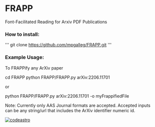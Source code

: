 # FRAPP
Font-Facilitated Reading for Arxiv PDF Publications



### How to install:
'''
git clone https://github.com/mpgalleg/FRAPP.git
'''
### Example Usage:

To FRAPPify any ArXiv paper

cd FRAPP
python FRAPP/FRAPP.py arXiv:2206.11701

or 

python FRAPP/FRAPP.py arXiv:2206.11701 -o myFrappifiedFile

Note: Currently only AAS Journal formats are accepted. Accepted inputs can be any string/url that includes the ArXiv identifier numeric id. 

[![codeastro](https://img.shields.io/badge/Made%20at-Code/Astro-blueviolet.svg)](https://semaphorep.github.io/codeastro/)



